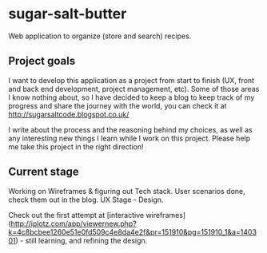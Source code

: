 # sugar-salt-butter

Web application to organize (store and search) recipes.

## Project goals
I want to develop this application as a project from start to finish (UX, front and back end development, project management, etc). Some of those areas I know nothing about, so I have decided to keep a blog to keep track of my progress and share the journey with the world, you can check it at http://sugarsaltcode.blogspot.co.uk/

I write about the process and the reasoning behind my choices, as well as any interesting new things I learn while I work on this project. Please help me take this project in the right direction!


## Current stage
Working on Wireframes & figuring out Tech stack. User scenarios done, check them out in the blog.
UX Stage - Design.

Check out the first attempt at [interactive wireframes] (http://iplotz.com/app/viewernew.php?k=4c8bcbee1260e51e0fd509c4e8da4e2f&pr=151910&pg=151910_1&a=140301) - still learning, and refining the design.

